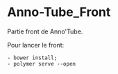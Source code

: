# Anno-Tube_Front
Partie front de Anno'Tube. 

Pour lancer le front: 

	- bower install;
	- polymer serve --open
